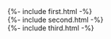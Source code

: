 <div class="cards mx-auto">
  <div class="section-wrapper row no-gutters my-0">
    <div class="d-block d-md-flex card-1 mb-1 mb-md-0 mr-md-1">
      {%- include first.html -%}
    </div>
    <div class="d-block d-md-flex card-2 my-1 my-md-0 mx-md-1">
      {%- include second.html -%}
    </div>
    <div class="d-block d-md-flex card-3 mt-1 mt-md-0 ml-md-1">
      {%- include third.html -%}
    </div>
  </div>
</div>